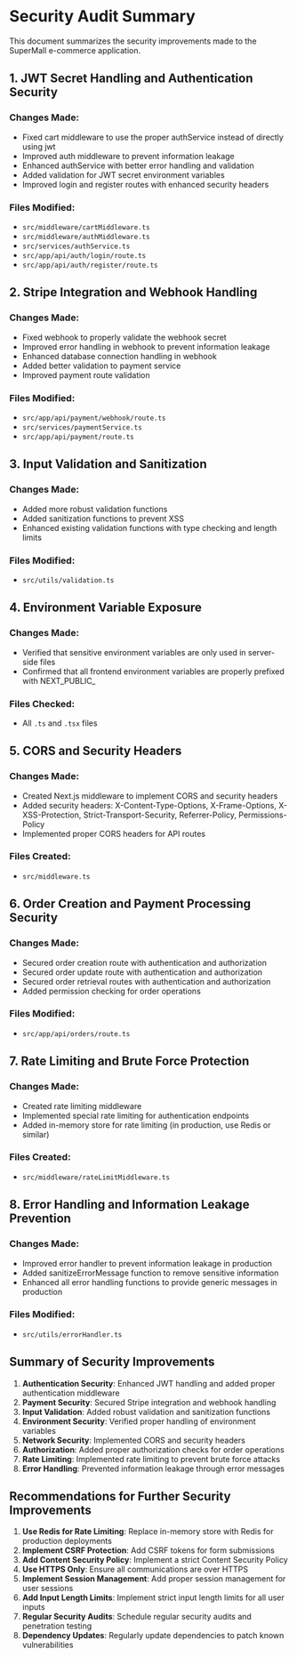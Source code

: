 # Security Audit Summary

This document summarizes the security improvements made to the SuperMall e-commerce application.

## 1. JWT Secret Handling and Authentication Security

### Changes Made:
- Fixed cart middleware to use the proper authService instead of directly using jwt
- Improved auth middleware to prevent information leakage
- Enhanced authService with better error handling and validation
- Added validation for JWT secret environment variables
- Improved login and register routes with enhanced security headers

### Files Modified:
- `src/middleware/cartMiddleware.ts`
- `src/middleware/authMiddleware.ts`
- `src/services/authService.ts`
- `src/app/api/auth/login/route.ts`
- `src/app/api/auth/register/route.ts`

## 2. Stripe Integration and Webhook Handling

### Changes Made:
- Fixed webhook to properly validate the webhook secret
- Improved error handling in webhook to prevent information leakage
- Enhanced database connection handling in webhook
- Added better validation to payment service
- Improved payment route validation

### Files Modified:
- `src/app/api/payment/webhook/route.ts`
- `src/services/paymentService.ts`
- `src/app/api/payment/route.ts`

## 3. Input Validation and Sanitization

### Changes Made:
- Added more robust validation functions
- Added sanitization functions to prevent XSS
- Enhanced existing validation functions with type checking and length limits

### Files Modified:
- `src/utils/validation.ts`

## 4. Environment Variable Exposure

### Changes Made:
- Verified that sensitive environment variables are only used in server-side files
- Confirmed that all frontend environment variables are properly prefixed with NEXT_PUBLIC_

### Files Checked:
- All `.ts` and `.tsx` files

## 5. CORS and Security Headers

### Changes Made:
- Created Next.js middleware to implement CORS and security headers
- Added security headers: X-Content-Type-Options, X-Frame-Options, X-XSS-Protection, Strict-Transport-Security, Referrer-Policy, Permissions-Policy
- Implemented proper CORS headers for API routes

### Files Created:
- `src/middleware.ts`

## 6. Order Creation and Payment Processing Security

### Changes Made:
- Secured order creation route with authentication and authorization
- Secured order update route with authentication and authorization
- Secured order retrieval routes with authentication and authorization
- Added permission checking for order operations

### Files Modified:
- `src/app/api/orders/route.ts`

## 7. Rate Limiting and Brute Force Protection

### Changes Made:
- Created rate limiting middleware
- Implemented special rate limiting for authentication endpoints
- Added in-memory store for rate limiting (in production, use Redis or similar)

### Files Created:
- `src/middleware/rateLimitMiddleware.ts`

## 8. Error Handling and Information Leakage Prevention

### Changes Made:
- Improved error handler to prevent information leakage in production
- Added sanitizeErrorMessage function to remove sensitive information
- Enhanced all error handling functions to provide generic messages in production

### Files Modified:
- `src/utils/errorHandler.ts`

## Summary of Security Improvements

1. **Authentication Security**: Enhanced JWT handling and added proper authentication middleware
2. **Payment Security**: Secured Stripe integration and webhook handling
3. **Input Validation**: Added robust validation and sanitization functions
4. **Environment Security**: Verified proper handling of environment variables
5. **Network Security**: Implemented CORS and security headers
6. **Authorization**: Added proper authorization checks for order operations
7. **Rate Limiting**: Implemented rate limiting to prevent brute force attacks
8. **Error Handling**: Prevented information leakage through error messages

## Recommendations for Further Security Improvements

1. **Use Redis for Rate Limiting**: Replace in-memory store with Redis for production deployments
2. **Implement CSRF Protection**: Add CSRF tokens for form submissions
3. **Add Content Security Policy**: Implement a strict Content Security Policy
4. **Use HTTPS Only**: Ensure all communications are over HTTPS
5. **Implement Session Management**: Add proper session management for user sessions
6. **Add Input Length Limits**: Implement strict input length limits for all user inputs
7. **Regular Security Audits**: Schedule regular security audits and penetration testing
8. **Dependency Updates**: Regularly update dependencies to patch known vulnerabilities